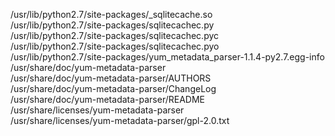 /usr/lib/python2.7/site-packages/\_sqlitecache.so  
/usr/lib/python2.7/site-packages/sqlitecachec.py  
/usr/lib/python2.7/site-packages/sqlitecachec.pyc  
/usr/lib/python2.7/site-packages/sqlitecachec.pyo  
/usr/lib/python2.7/site-packages/yum\_metadata\_parser-1.1.4-py2.7.egg-info  
/usr/share/doc/yum-metadata-parser  
/usr/share/doc/yum-metadata-parser/AUTHORS  
/usr/share/doc/yum-metadata-parser/ChangeLog  
/usr/share/doc/yum-metadata-parser/README  
/usr/share/licenses/yum-metadata-parser  
/usr/share/licenses/yum-metadata-parser/gpl-2.0.txt  
